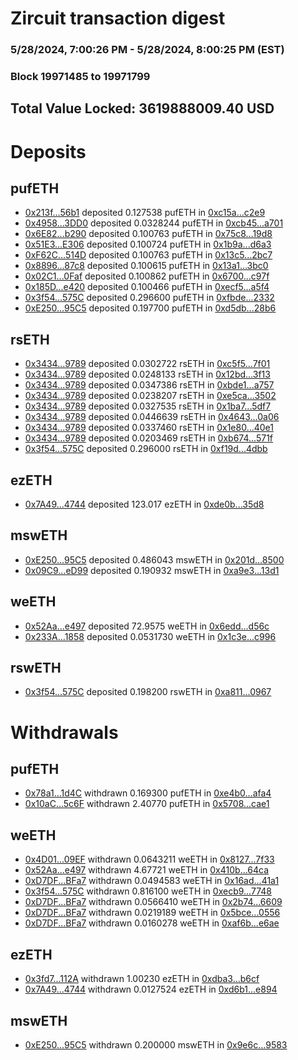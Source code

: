# Zircuit transaction digest
### 5/28/2024, 7:00:26 PM - 5/28/2024, 8:00:25 PM (EST)
### Block 19971485 to 19971799

## Total Value Locked: 3619888009.40 USD

# Deposits
## pufETH
- [0x213f...56b1](https://etherscan.io/address/0x213f9B15a5a2D18b085F38FB1C52561C40F556b1) deposited 0.127538 pufETH in [0xc15a...c2e9](https://etherscan.io/tx/0x213f9B15a5a2D18b085F38FB1C52561C40F556b1)
- [0x4958...3DD0](https://etherscan.io/address/0x495831c2481C52a1426a47Baf0b74c7Cb5aC3DD0) deposited 0.0328244 pufETH in [0xcb45...a701](https://etherscan.io/tx/0x495831c2481C52a1426a47Baf0b74c7Cb5aC3DD0)
- [0x6E82...b290](https://etherscan.io/address/0x6E82F1B9fFE70E428a261970CC8CE2B796f4b290) deposited 0.100763 pufETH in [0x75c8...19d8](https://etherscan.io/tx/0x6E82F1B9fFE70E428a261970CC8CE2B796f4b290)
- [0x51E3...E306](https://etherscan.io/address/0x51E35FA424c904fb990F68c56b33C36683fbE306) deposited 0.100724 pufETH in [0x1b9a...d6a3](https://etherscan.io/tx/0x51E35FA424c904fb990F68c56b33C36683fbE306)
- [0xF62C...514D](https://etherscan.io/address/0xF62CEB69f18A8AdEC577e08BF6dCCdBfe3a2514D) deposited 0.100763 pufETH in [0x13c5...2bc7](https://etherscan.io/tx/0xF62CEB69f18A8AdEC577e08BF6dCCdBfe3a2514D)
- [0x8896...87c8](https://etherscan.io/address/0x88963307C8Ca3265f2Fd6dbaa5925815F1ec87c8) deposited 0.100615 pufETH in [0x13a1...3bc0](https://etherscan.io/tx/0x88963307C8Ca3265f2Fd6dbaa5925815F1ec87c8)
- [0x02C1...0Faf](https://etherscan.io/address/0x02C1F1e4c6f7ea68f8246A0478a8006DB54e0Faf) deposited 0.100862 pufETH in [0x6700...c97f](https://etherscan.io/tx/0x02C1F1e4c6f7ea68f8246A0478a8006DB54e0Faf)
- [0x185D...e420](https://etherscan.io/address/0x185DC7B0c996a286b71318591B43F16DeC0Ae420) deposited 0.100466 pufETH in [0xecf5...a5f4](https://etherscan.io/tx/0x185DC7B0c996a286b71318591B43F16DeC0Ae420)
- [0x3f54...575C](https://etherscan.io/address/0x3f54E1fff1C8912f430B1Bd87b47bdE578B8575C) deposited 0.296600 pufETH in [0xfbde...2332](https://etherscan.io/tx/0x3f54E1fff1C8912f430B1Bd87b47bdE578B8575C)
- [0xE250...95C5](https://etherscan.io/address/0xE250D5D8f2b855319387524BfA5760882A3195C5) deposited 0.197700 pufETH in [0xd5db...28b6](https://etherscan.io/tx/0xE250D5D8f2b855319387524BfA5760882A3195C5)
## rsETH
- [0x3434...9789](https://etherscan.io/address/0x34349c5569e7B846c3558961552D2202760A9789) deposited 0.0302722 rsETH in [0xc5f5...7f01](https://etherscan.io/tx/0x34349c5569e7B846c3558961552D2202760A9789)
- [0x3434...9789](https://etherscan.io/address/0x34349c5569e7B846c3558961552D2202760A9789) deposited 0.0248133 rsETH in [0x12bd...3f13](https://etherscan.io/tx/0x34349c5569e7B846c3558961552D2202760A9789)
- [0x3434...9789](https://etherscan.io/address/0x34349c5569e7B846c3558961552D2202760A9789) deposited 0.0347386 rsETH in [0xbde1...a757](https://etherscan.io/tx/0x34349c5569e7B846c3558961552D2202760A9789)
- [0x3434...9789](https://etherscan.io/address/0x34349c5569e7B846c3558961552D2202760A9789) deposited 0.0238207 rsETH in [0xe5ca...3502](https://etherscan.io/tx/0x34349c5569e7B846c3558961552D2202760A9789)
- [0x3434...9789](https://etherscan.io/address/0x34349c5569e7B846c3558961552D2202760A9789) deposited 0.0327535 rsETH in [0x1ba7...5df7](https://etherscan.io/tx/0x34349c5569e7B846c3558961552D2202760A9789)
- [0x3434...9789](https://etherscan.io/address/0x34349c5569e7B846c3558961552D2202760A9789) deposited 0.0446639 rsETH in [0x4643...0a06](https://etherscan.io/tx/0x34349c5569e7B846c3558961552D2202760A9789)
- [0x3434...9789](https://etherscan.io/address/0x34349c5569e7B846c3558961552D2202760A9789) deposited 0.0337460 rsETH in [0x1e80...40e1](https://etherscan.io/tx/0x34349c5569e7B846c3558961552D2202760A9789)
- [0x3434...9789](https://etherscan.io/address/0x34349c5569e7B846c3558961552D2202760A9789) deposited 0.0203469 rsETH in [0xb674...571f](https://etherscan.io/tx/0x34349c5569e7B846c3558961552D2202760A9789)
- [0x3f54...575C](https://etherscan.io/address/0x3f54E1fff1C8912f430B1Bd87b47bdE578B8575C) deposited 0.296000 rsETH in [0xf19d...4dbb](https://etherscan.io/tx/0x3f54E1fff1C8912f430B1Bd87b47bdE578B8575C)
## ezETH
- [0x7A49...4744](https://etherscan.io/address/0x7A493Be5c2ce014cD049Bf178a1ac0Db1B434744) deposited 123.017 ezETH in [0xde0b...35d8](https://etherscan.io/tx/0x7A493Be5c2ce014cD049Bf178a1ac0Db1B434744)
## mswETH
- [0xE250...95C5](https://etherscan.io/address/0xE250D5D8f2b855319387524BfA5760882A3195C5) deposited 0.486043 mswETH in [0x201d...8500](https://etherscan.io/tx/0xE250D5D8f2b855319387524BfA5760882A3195C5)
- [0x09C9...eD99](https://etherscan.io/address/0x09C91a361FEFC0e35725a9561eAFAc98F798eD99) deposited 0.190932 mswETH in [0xa9e3...13d1](https://etherscan.io/tx/0x09C91a361FEFC0e35725a9561eAFAc98F798eD99)
## weETH
- [0x52Aa...e497](https://etherscan.io/address/0x52Aa899454998Be5b000Ad077a46Bbe360F4e497) deposited 72.9575 weETH in [0x6edd...d56c](https://etherscan.io/tx/0x52Aa899454998Be5b000Ad077a46Bbe360F4e497)
- [0x233A...1858](https://etherscan.io/address/0x233A06d6dA46cd34E69a11aD8baf292f8b011858) deposited 0.0531730 weETH in [0x1c3e...c996](https://etherscan.io/tx/0x233A06d6dA46cd34E69a11aD8baf292f8b011858)
## rswETH
- [0x3f54...575C](https://etherscan.io/address/0x3f54E1fff1C8912f430B1Bd87b47bdE578B8575C) deposited 0.198200 rswETH in [0xa811...0967](https://etherscan.io/tx/0x3f54E1fff1C8912f430B1Bd87b47bdE578B8575C)
# Withdrawals
## pufETH
- [0x78a1...1d4C](https://etherscan.io/address/0x78a127d2f4400a9599CA16728eD10161B0091d4C) withdrawn 0.169300 pufETH in [0xe4b0...afa4](https://etherscan.io/tx/0x78a127d2f4400a9599CA16728eD10161B0091d4C)
- [0x10aC...5c6F](https://etherscan.io/address/0x10aCA587Fa27F6599767176074E062949EA35c6F) withdrawn 2.40770 pufETH in [0x5708...cae1](https://etherscan.io/tx/0x10aCA587Fa27F6599767176074E062949EA35c6F)
## weETH
- [0x4D01...09EF](https://etherscan.io/address/0x4D01EaEb9ec126F6f2C9DB12228fe5e36e2809EF) withdrawn 0.0643211 weETH in [0x8127...7f33](https://etherscan.io/tx/0x4D01EaEb9ec126F6f2C9DB12228fe5e36e2809EF)
- [0x52Aa...e497](https://etherscan.io/address/0x52Aa899454998Be5b000Ad077a46Bbe360F4e497) withdrawn 4.67721 weETH in [0x410b...64ca](https://etherscan.io/tx/0x52Aa899454998Be5b000Ad077a46Bbe360F4e497)
- [0xD7DF...BFa7](https://etherscan.io/address/0xD7DF7E085214743530afF339aFC420c7c720BFa7) withdrawn 0.0494583 weETH in [0x16ad...41a1](https://etherscan.io/tx/0xD7DF7E085214743530afF339aFC420c7c720BFa7)
- [0x3f54...575C](https://etherscan.io/address/0x3f54E1fff1C8912f430B1Bd87b47bdE578B8575C) withdrawn 0.816100 weETH in [0xecb9...7748](https://etherscan.io/tx/0x3f54E1fff1C8912f430B1Bd87b47bdE578B8575C)
- [0xD7DF...BFa7](https://etherscan.io/address/0xD7DF7E085214743530afF339aFC420c7c720BFa7) withdrawn 0.0566410 weETH in [0x2b74...6609](https://etherscan.io/tx/0xD7DF7E085214743530afF339aFC420c7c720BFa7)
- [0xD7DF...BFa7](https://etherscan.io/address/0xD7DF7E085214743530afF339aFC420c7c720BFa7) withdrawn 0.0219189 weETH in [0x5bce...0556](https://etherscan.io/tx/0xD7DF7E085214743530afF339aFC420c7c720BFa7)
- [0xD7DF...BFa7](https://etherscan.io/address/0xD7DF7E085214743530afF339aFC420c7c720BFa7) withdrawn 0.0160278 weETH in [0xaf6b...e6ae](https://etherscan.io/tx/0xD7DF7E085214743530afF339aFC420c7c720BFa7)
## ezETH
- [0x3fd7...112A](https://etherscan.io/address/0x3fd78bEa07849b766742180198523982eD30112A) withdrawn 1.00230 ezETH in [0xdba3...b6cf](https://etherscan.io/tx/0x3fd78bEa07849b766742180198523982eD30112A)
- [0x7A49...4744](https://etherscan.io/address/0x7A493Be5c2ce014cD049Bf178a1ac0Db1B434744) withdrawn 0.0127524 ezETH in [0xd6b1...e894](https://etherscan.io/tx/0x7A493Be5c2ce014cD049Bf178a1ac0Db1B434744)
## mswETH
- [0xE250...95C5](https://etherscan.io/address/0xE250D5D8f2b855319387524BfA5760882A3195C5) withdrawn 0.200000 mswETH in [0x9e6c...9583](https://etherscan.io/tx/0xE250D5D8f2b855319387524BfA5760882A3195C5)
